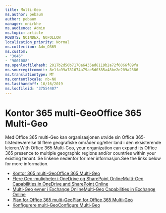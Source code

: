 ```yaml
---
title: Multi-Geo
ms.author: pebaum
author: pebaum
manager: mnirkhe
ms.audience: Admin
ms.topic: article
ROBOTS: NOINDEX, NOFOLLOW
localization_priority: Normal
ms.collection: Adm_O365
ms.custom:
- "3046"
- "9001088"
ms.openlocfilehash: 2017b2d50b7170a6435ad8119b2a72f6066f89fa
ms.sourcegitcommit: 8e1fa99a781674a79ae5d0385a48be2e209a2386
ms.translationtype: MT
ms.contentlocale: nb-NO
ms.lasthandoff: 10/16/2019
ms.locfileid: "37554407"
---
```

# <a name="office-365-multi-geo"></a><span data-ttu-id="22402-102">Kontor 365 multi-Geo</span><span class="sxs-lookup"><span data-stu-id="22402-102">Office 365 Multi-Geo</span></span>

<span data-ttu-id="22402-103">Med Office 365 multi-Geo kan organisasjonen utvide sin Office 365-tilstedeværelse til flere geografiske områder og/eller land i den eksisterende leieren.</span><span class="sxs-lookup"><span data-stu-id="22402-103">With Office 365 Multi-Geo, your organization can expand its Office 365 presence to multiple geographic regions and/or countries within your existing tenant.</span></span> <span data-ttu-id="22402-104">Se linkene nedenfor for mer informasjon.</span><span class="sxs-lookup"><span data-stu-id="22402-104">See the links below for more information.</span></span>

- [<span data-ttu-id="22402-105">Kontor 365 multi-Geo</span><span class="sxs-lookup"><span data-stu-id="22402-105">Office 365 Multi-Geo</span></span>](https://docs.microsoft.com/office365/enterprise/office-365-multi-geo)
- [<span data-ttu-id="22402-106">Flere Geo-muligheter i OneDrive og SharePoint Online</span><span class="sxs-lookup"><span data-stu-id="22402-106">Multi-Geo Capabilities in OneDrive and SharePoint Online</span></span>](https://docs.microsoft.com/office365/enterprise/multi-geo-capabilities-in-onedrive-and-sharepoint-online-in-office-365)
- [<span data-ttu-id="22402-107">Multi-Geo evner i Exchange Online</span><span class="sxs-lookup"><span data-stu-id="22402-107">Multi-Geo Capabilities in Exchange Online</span></span>](https://docs.microsoft.com/office365/enterprise/multi-geo-capabilities-in-exchange-online)
- [<span data-ttu-id="22402-108">Plan for Office 365 multi-Geo</span><span class="sxs-lookup"><span data-stu-id="22402-108">Plan for Office 365 Multi-Geo</span></span>](https://docs.microsoft.com/office365/enterprise/plan-for-multi-geo)
- [<span data-ttu-id="22402-109">Konfigurere multi-Geo</span><span class="sxs-lookup"><span data-stu-id="22402-109">Configure Multi-Geo</span></span>](https://docs.microsoft.com/office365/enterprise/multi-geo-tenant-configuration)